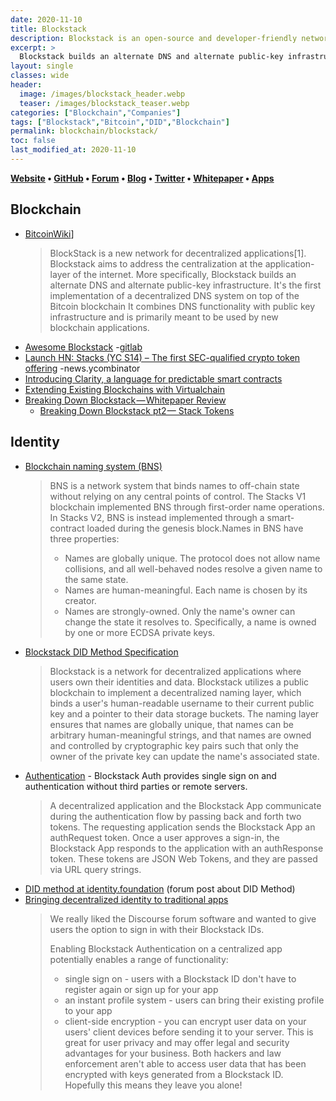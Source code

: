 ```yaml
---
date: 2020-11-10
title: Blockstack
description: Blockstack is an open-source and developer-friendly network for building decentralized apps and smart contracts.
excerpt: >
  Blockstack builds an alternate DNS and alternate public-key infrastructure. It's the first implementation of a decentralized DNS system on top of the Bitcoin blockchain It combines DNS functionality with public key infrastructure and is primarily meant to be used by new blockchain applications.
layout: single
classes: wide
header:
  image: /images/blockstack_header.webp
  teaser: /images/blockstack_teaser.webp
categories: ["Blockchain","Companies"]
tags: ["Blockstack","Bitcoin","DID","Blockchain"]
permalink: blockchain/blockstack/
toc: false
last_modified_at: 2020-11-10
---
```


**[Website](https://blockstack.org/) • [GitHub](https://github.com/blockstack) • [Forum](https://forum.blockstack.org/) • [Blog](https://blockstack.org/blog) • [Twitter](https://twitter.com/blockstack) • [Whitepaper](https://blockstack.org/whitepaper.pdf) • [Apps](https://app.co)**

## Blockchain

* [BitcoinWiki](https://en.bitcoinwiki.org/wiki/BlockStack)]
  > BlockStack is a new network for decentralized applications[1]. Blockstack aims to address the centralization at the application-layer of the internet. More specifically, Blockstack builds an alternate DNS and alternate public-key infrastructure. It's the first implementation of a decentralized DNS system on top of the Bitcoin blockchain It combines DNS functionality with public key infrastructure and is primarily meant to be used by new blockchain applications.
* [Awesome Blockstack](https://github.com/dantrevino/awesome-blockstack) -[gitlab](https://gitlab.com/dantrevino/awesome-blockstack)
* [Launch HN: Stacks (YC S14) – The first SEC-qualified crypto token offering](https://news.ycombinator.com/item?id=20413420) -news.ycombinator
* [Introducing Clarity, a language for predictable smart contracts](https://blog.blockstack.org/introducing-clarity-the-language-for-predictable-smart-contracts/)
* [Extending Existing Blockchains with Virtualchain](https://www.zurich.ibm.com/dccl/papers/nelson_dccl.pdf)
* [Breaking Down Blockstack — Whitepaper Review](https://tokeneconomy.co/breaking-down-blockstack-whitepaper-review-3c828788f3e9)
  * [Breaking Down Blockstack pt2 —  Stack Tokens](https://tokeneconomy.co/breaking-down-blockstack-pt-2-stack-tokens-7718578cfeae)

## Identity

* [Blockchain naming system (BNS)](https://docs.blockstack.org/technology/naming-system)
  > BNS is a network system that binds names to off-chain state without relying on any central points of control. The Stacks V1 blockchain implemented BNS through first-order name operations. In Stacks V2, BNS is instead implemented through a smart-contract loaded during the genesis block.Names in BNS have three properties:
  > - Names are globally unique. The protocol does not allow name collisions, and all well-behaved nodes resolve a given name to the same state.
  > - Names are human-meaningful. Each name is chosen by its creator.
  > - Names are strongly-owned. Only the name's owner can change the state it resolves to. Specifically, a name is owned by one or more ECDSA private keys.
* [Blockstack DID Method Specification](https://github.com/blockstack/stacks-blockchain/blob/stacks-1.0/docs/blockstack-did-spec.md)
  > Blockstack is a network for decentralized applications where users own their identities and data. Blockstack utilizes a public blockchain to implement a decentralized naming layer, which binds a user's human-readable username to their current public key and a pointer to their data storage buckets. The naming layer ensures that names are globally unique, that names can be arbitrary human-meaningful strings, and that names are owned and controlled by cryptographic key pairs such that only the owner of the private key can update the name's associated state.
* [Authentication](https://docs.blockstack.org/authentication/overview) - Blockstack Auth provides single sign on and authentication without third parties or remote servers.
  > A decentralized application and the Blockstack App communicate during the authentication flow by passing back and forth two tokens. The requesting application sends the Blockstack App an authRequest token. Once a user approves a sign-in, the Blockstack App responds to the application with an authResponse token. These tokens are JSON Web Tokens, and they are passed via URL query strings.
* [DID method at identity.foundation](https://forum.blockstack.org/t/did-method-at-identity-foundation/4287) (forum post about DID Method)
* [Bringing decentralized identity to traditional apps](https://larrysalibra.com/adding-blockstack-auth-to-discourse/)
  > We really liked the Discourse forum software and wanted to give users the option to sign in with their Blockstack IDs.
  >
  > Enabling Blockstack Authentication on a centralized app potentially enables a range of functionality:
  > - single sign on - users with a Blockstack ID don't have to register again or sign up for your app
  > - an instant profile system - users can bring their existing profile to your app
  > - client-side encryption - you can encrypt user data on your users' client devices before sending it to your server. This is great for user privacy and may offer legal and security advantages for your business. Both hackers and law enforcement aren't able to access user data that has been encrypted with keys generated from a Blockstack ID. Hopefully this means they leave you alone!
  
